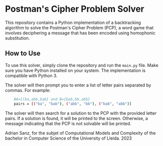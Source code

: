 # Postman's Cipher Problem Solver


This repository contains a Python implementation of a backtracking algorithm to solve the Postman's Cipher Problem (PCP), a word game that involves deciphering a message that has been encoded using homophonic substitution.

## How to Use

To use this solver, simply clone the repository and run the `main.py` file. Make sure you have Python installed on your system. The implementation is compatible with Python 3.

The solver will then prompt you to enter a list of letter pairs separated by commas. For example:
    
```bash
    #A={(ba,abb,bab} and B={bab,bb,abb}
    pairs = [("ba", "bab"), ("abb", "bb"), ("bab", "abb")]
```
The solver will then search for a solution to the PCP with the provided letter pairs. If a solution is found, it will be printed to the screen. Otherwise, a message indicating that the PCP is not solvable will be printed.

Adrian Sanz, for the subjet of Computational Models and Complexity of the bachelor in Computer Science of the University of Lleida.
2023
